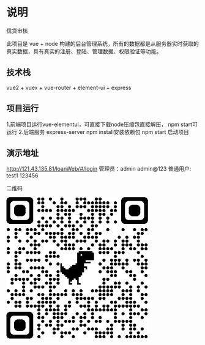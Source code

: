 # 说明
信贷审核

此项目是 vue + node 构建的后台管理系统，所有的数据都是从服务器实时获取的真实数据，具有真实的注册、登陆、管理数据、权限验证等功能。

## 技术栈
vue2 + vuex + vue-router + element-ui + express

## 项目运行
1.前端项目运行vue-elementui，可直接下载node压缩包直接解压，
npm start可运行
2.后端服务 express-server
npm install安装依赖包
npm start 启动项目

## 演示地址 
http://121.43.135.81/loanWeb/#/login
管理员：admin  admin@123
普通用户: test1 123456

二维码

![show](./show.png)

